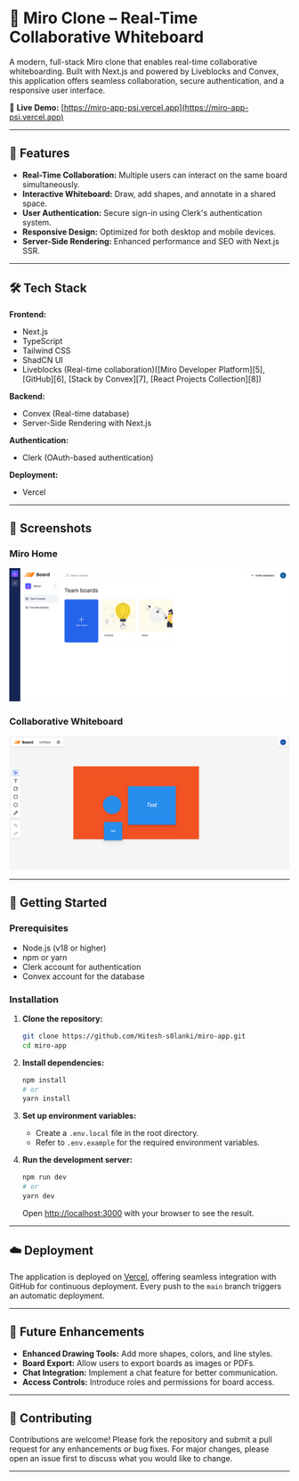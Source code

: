 # 🧩 Miro Clone – Real-Time Collaborative Whiteboard

A modern, full-stack Miro clone that enables real-time collaborative whiteboarding. Built with Next.js and powered by Liveblocks and Convex, this application offers seamless collaboration, secure authentication, and a responsive user interface.

🔗 **Live Demo:** [https://miro-app-psi.vercel.app](https://miro-app-psi.vercel.app)

---

## 🚀 Features

- **Real-Time Collaboration:** Multiple users can interact on the same board simultaneously.
- **Interactive Whiteboard:** Draw, add shapes, and annotate in a shared space.
- **User Authentication:** Secure sign-in using Clerk's authentication system.
- **Responsive Design:** Optimized for both desktop and mobile devices.
- **Server-Side Rendering:** Enhanced performance and SEO with Next.js SSR.

---

## 🛠️ Tech Stack

**Frontend:**

- Next.js
- TypeScript
- Tailwind CSS
- ShadCN UI
- Liveblocks (Real-time collaboration)([Miro Developer Platform][5], [GitHub][6], [Stack by Convex][7], [React Projects Collection][8])

**Backend:**

- Convex (Real-time database)
- Server-Side Rendering with Next.js

**Authentication:**

- Clerk (OAuth-based authentication)

**Deployment:**

- Vercel

---

## 📸 Screenshots

### Miro Home

![User Authentication](images/miro-home.png)

### Collaborative Whiteboard

![Collaborative Whiteboard](images/miro-page.png)

---

## 🧰 Getting Started

### Prerequisites

- Node.js (v18 or higher)
- npm or yarn
- Clerk account for authentication
- Convex account for the database

### Installation

1. **Clone the repository:**

   ```bash
   git clone https://github.com/Hitesh-s0lanki/miro-app.git
   cd miro-app
   ```

2. **Install dependencies:**

   ```bash
   npm install
   # or
   yarn install
   ```

3. **Set up environment variables:**

   - Create a `.env.local` file in the root directory.
   - Refer to `.env.example` for the required environment variables.

4. **Run the development server:**

   ```bash
   npm run dev
   # or
   yarn dev
   ```

   Open [http://localhost:3000](http://localhost:3000) with your browser to see the result.

---

## ☁️ Deployment

The application is deployed on [Vercel](https://vercel.com), offering seamless integration with GitHub for continuous deployment. Every push to the `main` branch triggers an automatic deployment.

---

## 🔮 Future Enhancements

- **Enhanced Drawing Tools:** Add more shapes, colors, and line styles.
- **Board Export:** Allow users to export boards as images or PDFs.
- **Chat Integration:** Implement a chat feature for better communication.
- **Access Controls:** Introduce roles and permissions for board access.

---

## 🤝 Contributing

Contributions are welcome! Please fork the repository and submit a pull request for any enhancements or bug fixes. For major changes, please open an issue first to discuss what you would like to change.

---
